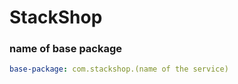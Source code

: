 # StackShop



### name of base package
```yaml
base-package: com.stackshop.(name of the service)
```


